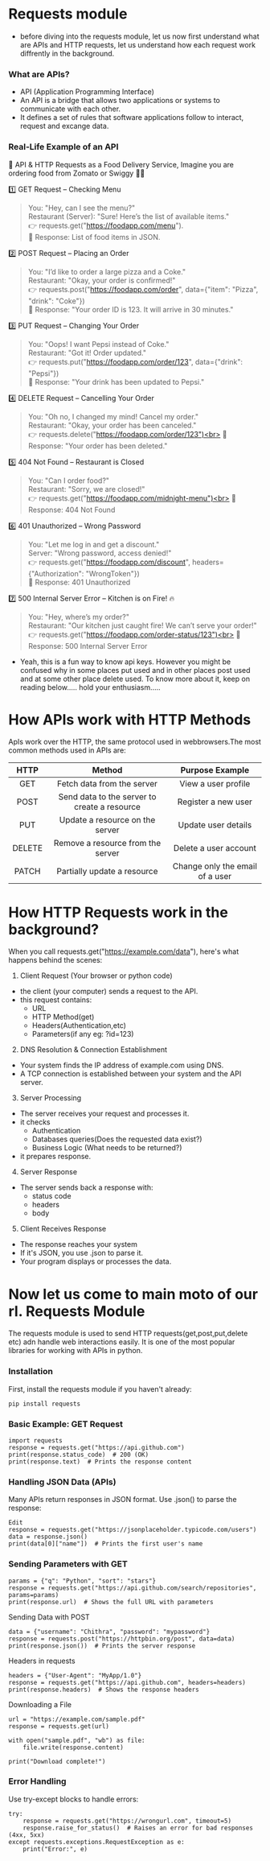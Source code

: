 # Requests module 
- before diving into the requests module, let us now first understand what are APIs and HTTP requests, let us understand how each request work diffrently in the background.

### What are APIs?
- API (Application Programming Interface)
- An API is a bridge that allows two applications or systems to communicate with each other.
- It defines a set of rules that software applications follow to interact, request and excange data.

### Real-Life Example of an API
🚕 API & HTTP Requests as a Food Delivery Service, Imagine you are ordering food from Zomato or Swiggy 🍔🍕

1️⃣ GET Request – Checking Menu

> You: "Hey, can I see the menu?"<br>
> Restaurant (Server): "Sure! Here’s the list of available items."<br>
> 👉 requests.get("https://foodapp.com/menu"). <br>
> 📜 Response: List of food items in JSON.

2️⃣ POST Request – Placing an Order
> You: "I’d like to order a large pizza and a Coke."<br>
> Restaurant: "Okay, your order is confirmed!"<br>
> 👉 requests.post("https://foodapp.com/order", data={"item": "Pizza", "drink": "Coke"})<br>
> 📜 Response: "Your order ID is 123. It will arrive in 30 minutes."

3️⃣ PUT Request – Changing Your Order
> You: "Oops! I want Pepsi instead of Coke."<br>
> Restaurant: "Got it! Order updated."<br>
> 👉 requests.put("https://foodapp.com/order/123", data={"drink": "Pepsi"})<br>
> 📜 Response: "Your drink has been updated to Pepsi."

4️⃣ DELETE Request – Cancelling Your Order
> You: "Oh no, I changed my mind! Cancel my order."<br>
> Restaurant: "Okay, your order has been canceled."<br>
> 👉 requests.delete("https://foodapp.com/order/123")<br>
> 📜 Response: "Your order has been deleted."

5️⃣ 404 Not Found – Restaurant is Closed
> You: "Can I order food?"<br>
> Restaurant: "Sorry, we are closed!"<br>
> 👉 requests.get("https://foodapp.com/midnight-menu")<br>
> 📜 Response: 404 Not Found

6️⃣ 401 Unauthorized – Wrong Password
> You: "Let me log in and get a discount."<br>
> Server: "Wrong password, access denied!"<br>
> 👉 requests.get("https://foodapp.com/discount", headers={"Authorization": "WrongToken"})<br>
> 📜 Response: 401 Unauthorized

7️⃣ 500 Internal Server Error – Kitchen is on Fire! 🔥
> You: "Hey, where’s my order?"<br>
> Restaurant: "Our kitchen just caught fire! We can’t serve your order!"<br>
> 👉 requests.get("https://foodapp.com/order-status/123")<br>
> 📜 Response: 500 Internal Server Error

- Yeah, this is a fun way to know api keys. However you might be confused why in some places put used and in other places post used and at some other place delete used. To know more about it, keep on reading below..... hold your enthusiasm.....

# How APIs work with HTTP Methods
ApIs work over the HTTP, the same protocol used in webbrowsers.The most common methods used in APIs are:

|HTTP| Method	|Purpose	Example|
|:----:|:-----:|:-----------:|
|GET|	Fetch data from the server|	View a user profile|
|POST	|Send data to the server to create a resource	|Register a new user|
|PUT|	Update a resource on the server|	Update user details|
|DELETE	|Remove a resource from the server	|Delete a user account|
|PATCH|	Partially update a resource|	Change only the email of a user|


# How HTTP Requests work in the background?
When you call requests.get("https://example.com/data"), here's what happens behind the scenes:
1. Client Request (Your browser or python code)
- the client (your computer) sends a request to the API.
- this request contains:
    - URL
    - HTTP Method(get)
    - Headers(Authentication,etc)
    - Parameters(if any eg: ?id=123)
2. DNS Resolution & Connection Establishment
- Your system finds the IP address of example.com using DNS.
- A TCP connection is established between your system and the API server.
3.  Server Processing
  - The server receives your request and processes it.
  - it checks
      - Authentication
      - Databases queries(Does the requested data exist?)
      - Business Logic (What needs to be returned?)
  - it prepares response.
4. Server Response
  - The server sends back a response with:
       - status code
       - headers
       - body
5. Client Receives Response
  - The response reaches your system
  - If it's JSON, you use .json to parse it.
  - Your program displays or processes the data.


# Now let us come to main moto of our rl. Requests Module
The requests module is used to send HTTP requests(get,post,put,delete etc) adn handle web interactions easily. It is one of the most popular libraries for working with APIs in python.

### Installation
First, install the requests module if you haven't already:
```
pip install requests
```

### Basic Example: GET Request
```
import requests
response = requests.get("https://api.github.com")
print(response.status_code)  # 200 (OK)
print(response.text)  # Prints the response content
```

### Handling JSON Data (APIs)
Many APIs return responses in JSON format. Use .json() to parse the response:
```
Edit
response = requests.get("https://jsonplaceholder.typicode.com/users")
data = response.json()
print(data[0]["name"])  # Prints the first user's name
```

### Sending Parameters with GET
```
params = {"q": "Python", "sort": "stars"}
response = requests.get("https://api.github.com/search/repositories", params=params)
print(response.url)  # Shows the full URL with parameters
```

Sending Data with POST
```
data = {"username": "Chithra", "password": "mypassword"}
response = requests.post("https://httpbin.org/post", data=data)
print(response.json())  # Prints the server response
```

Headers in requests
```
headers = {"User-Agent": "MyApp/1.0"}
response = requests.get("https://api.github.com", headers=headers)
print(response.headers)  # Shows the response headers
```

Downloading a File
```
url = "https://example.com/sample.pdf"
response = requests.get(url)

with open("sample.pdf", "wb") as file:
    file.write(response.content)

print("Download complete!")
```
### Error Handling
Use try-except blocks to handle errors:
```
try:
    response = requests.get("https://wrongurl.com", timeout=5)
    response.raise_for_status()  # Raises an error for bad responses (4xx, 5xx)
except requests.exceptions.RequestException as e:
    print("Error:", e)
```


